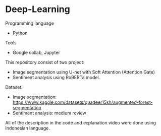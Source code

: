 # Deep-Learning

Programming language
- Python

Tools
- Google collab, Jupyter

This repository consist of two project:
- Image segmentation using U-net with Soft Attention (Attention Gate)
- Sentiment analysis using RoBERTa model.

Dataset:
- Image segmentation: https://www.kaggle.com/datasets/quadeer15sh/augmented-forest-segmentation
- Sentiment analysis: medium review

All of the description in the code and explanation video were done using Indonesian language.
